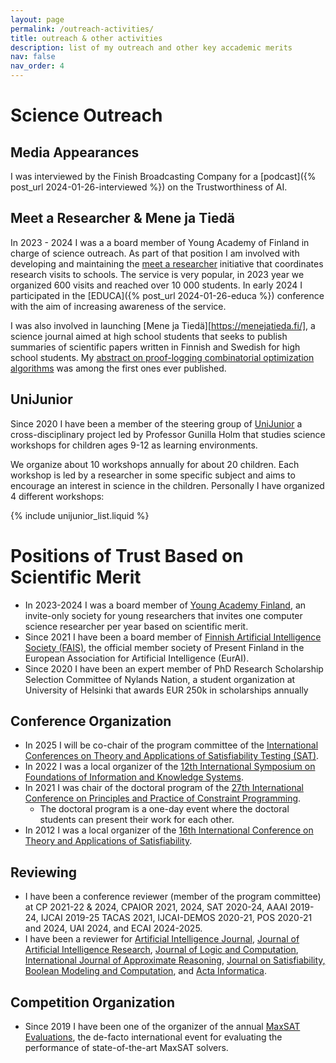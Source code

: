 ```yaml
---
layout: page
permalink: /outreach-activities/
title: outreach & other activities
description: list of my outreach and other key accademic merits
nav: false
nav_order: 4
---
```


# Science Outreach

## Media Appearances

I was interviewed by the Finish Broadcasting Company for a [podcast]({% post_url 2024-01-26-interviewed %}) on the Trustworthiness of AI.

## Meet a Researcher & Mene ja Tiedä

In 2023 - 2024 I was a a board member of Young Academy of Finland in charge of science outreach. As part of that position I am involved with developing and maintaining the [meet a researcher](https://nuortentiedeakatemia.fi/en/meet-a-researcher/) initiative that coordinates research visits
to schools. The service is very popular, in 2023 year we organized 600 visits and reached over 10 000 students.
In early 2024 I participated in the [EDUCA]({% post_url 2024-01-26-educa %}) conference with the aim of increasing awareness of the service.

I was also involved in launching [Mene ja Tiedä][https://menejatieda.fi/], a science journal
aimed at high school students that seeks to publish summaries of scientific papers written in Finnish and Swedish for high school students. My [abstract on proof-logging combinatorial optimization algorithms](https://menejatieda.fi/sv/kan-vi-vara-sakra-pa-att-datorn-har-ratt/) was among the first ones ever published.

## UniJunior

Since 2020 I have been a member of the steering group of [UniJunior](https://www.helsinki.fi/sv/vetenskapsfostran/barn-unga-och-familjer/unijunior)
a cross-disciplinary project led by Professor Gunilla Holm that studies science workshops for children ages 9-12 as learning environments.

We organize about 10 workshops annually for about 20 children. Each workshop is led by a researcher in some specific subject
and aims to encourage an interest in science in the children. Personally I have organized 4 different workshops:

{% include unijunior_list.liquid %}

# Positions of Trust Based on Scientific Merit

- In 2023-2024 I was a board member of [Young Academy Finland](https://nuortentiedeakatemia.fi/en/), an invite-only society for young researchers
  that invites one computer science researcher per year based on scientific merit.
- Since 2021 I have been a board member of [Finnish Artificial Intelligence Society (FAIS)](https://www.stes.fi/), the official member society of Present Finland in the European
  Association for Artificial Intelligence (EurAI).
- Since 2020 I have been an expert member of PhD Research Scholarship Selection Committee of Nylands Nation, a student organization at University of Helsinki that
  awards EUR 250k in scholarships annually

## Conference Organization

- In 2025 I will be co-chair of the program committee of the [International Conferences on Theory and Applications of Satisfiability Testing (SAT)](http://satisfiability.org/).
- In 2022 I was a local organizer of the [12th International Symposium on Foundations of Information and Knowledge Systems](https://foiks2022.github.io/).
- In 2021 I was chair of the doctoral program of the [27th International Conference on Principles and Practice of Constraint Programming](https://cp2021.a4cp.org/).
  - The doctoral program is a one-day event where the doctoral students can present their work for each other.
- In 2012 I was a local organizer of the [16th International Conference on Theory and Applications of Satisfiability](http://satisfiability.org/).

## Reviewing

- I have been a conference reviewer (member of the program committee) at CP 2021-22 & 2024, CPAIOR 2021, 2024, SAT 2020-24, AAAI 2019-24,
  IJCAI 2019-25 TACAS 2021, IJCAI-DEMOS 2020-21, POS 2020-21 and 2024, UAI 2024, and ECAI 2024-2025.
- I have been a reviewer for [Artificial Intelligence Journal](https://www.sciencedirect.com/journal/artificial-intelligence), [Journal of Artificial Intelligence Research](https://www.jair.org/index.php/jair), [Journal of Logic and Computation](https://academic.oup.com/logcom), [International Journal of Approximate Reasoning](https://www.sciencedirect.com/journal/international-journal-of-approximate-reasoning), [Journal on Satisfiability, Boolean Modeling and Computation](https://jsatjournal.org/), and [Acta Informatica](https://link.springer.com/journal/236).

## Competition Organization

- Since 2019 I have been one of the organizer of the annual [MaxSAT Evaluations](https://maxsat-evaluations.github.io/), the de-facto international event for evaluating the performance of state-of-the-art MaxSAT solvers.
